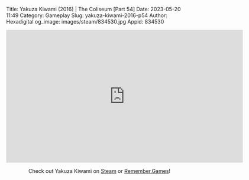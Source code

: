 Title: Yakuza Kiwami (2016) | The Coliseum [Part 54]
Date: 2023-05-20 11:49
Category: Gameplay
Slug: yakuza-kiwami-2016-p54
Author: Hexadigital
og_image: images/steam/834530.jpg
Appid: 834530

<center><iframe src="https://www.youtube.com/embed/Yi72F6ImqjY?feature=oembed" allow="accelerometer; autoplay; encrypted-media; gyroscope; picture-in-picture" width="640" height="360" frameborder="0"></iframe>

Check out Yakuza Kiwami on [Steam](https://store.steampowered.com/app/834530/?curator_clanid=34633900) or [Remember.Games](https://remember.games/game/342/)!</center>